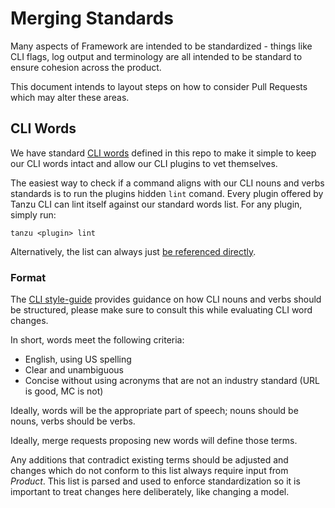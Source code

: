 # Merging Standards

Many aspects of Framework are intended to be standardized - things like CLI flags, log output and terminology are all intended to be standard to ensure cohesion across the product.

This document intends to layout steps on how to consider Pull Requests which may alter these areas.

## CLI Words

We have standard [CLI words](../../pkg/v1/cli/command/plugin/lint/cli-wordlist.yml) defined in this repo to make it simple to keep our CLI words intact and allow our CLI plugins to vet themselves.

The easiest way to check if a command aligns with our CLI nouns and verbs standards is to run the plugins hidden `lint` comand. Every plugin offered by Tanzu CLI can lint itself against our standard words list. For any plugin, simply run:

`tanzu <plugin> lint`

Alternatively, the list can always just [be referenced directly](https://github.com/vmware-tanzu/tanzu-framework/blob/main/hack/linter/cli-wordlist.yml).

### Format

The [CLI style-guide](../../cli/core/docs/cli/style_guide.md) provides guidance on how CLI nouns and verbs should be structured, please make sure to consult this while evaluating CLI word changes.

In short, words meet the following criteria:

* English, using US spelling
* Clear and unambiguous
* Concise without using acronyms that are not an industry standard (URL is good, MC is not)

Ideally, words will be the appropriate part of speech; nouns should be nouns, verbs should be verbs.

Ideally, merge requests proposing new words will define those terms.

Any additions that contradict existing terms should be adjusted and changes which do not conform to this list always require input from *Product*. This list is parsed and used to enforce standardization so it is important to treat changes here deliberately, like changing a model.
